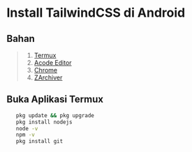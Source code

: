 # Install TailwindCSS di Android

## Bahan
> 1. [Termux](https://moneyblink.com/xplljU7Mx7)
> 2. [Acode Editor]()
> 3. [Chrome]()
> 4. [ZArchiver]()

## Buka Aplikasi Termux
```bash 
   pkg update && pkg upgrade
   pkg install nodejs
   node -v
   npm -v
   pkg install git
```
